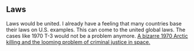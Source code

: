 ## Laws

Laws would be united. I already have a feeling that many countries base their laws on U.S. examples. This can come to the united global laws. The cases like 1970 T-3 would not be a problem anymore.  [A bizarre 1970 Arctic killing and the looming problem of criminal justice in space.](https://slate.com/technology/2020/07/arctic-t3-murder-space.html)

